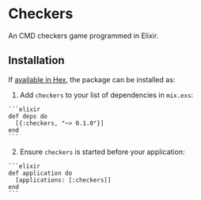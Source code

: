 # Checkers

An CMD checkers game programmed in Elixir.

## Installation

If [available in Hex](https://hex.pm/docs/publish), the package can be installed as:

  1. Add `checkers` to your list of dependencies in `mix.exs`:

    ```elixir
    def deps do
      [{:checkers, "~> 0.1.0"}]
    end
    ```

  2. Ensure `checkers` is started before your application:

    ```elixir
    def application do
      [applications: [:checkers]]
    end
    ```

